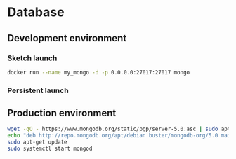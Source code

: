 # Database

## Development environment

### Sketch launch
```bash
docker run --name my_mongo -d -p 0.0.0.0:27017:27017 mongo
```
### Persistent launch


## Production environment
```bash
wget -qO - https://www.mongodb.org/static/pgp/server-5.0.asc | sudo apt-key add -
echo "deb http://repo.mongodb.org/apt/debian buster/mongodb-org/5.0 main" | sudo tee /etc/apt/sources.list.d/mongodb-org-5.0.list
sudo apt-get update
sudo systemctl start mongod
```
